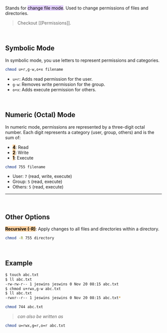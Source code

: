 </br>

Stands for <mark style="background: #D2B3FFA6;">change file mode</mark>. Used to change permissions of files and directories.

> Checkout [[Permissions]].

</br>

## Symbolic Mode

In symbolic mode, you use letters to represent permissions and categories.

```sh ln:False
chmod u+r,g-w,o+x filename
```

- `u+r`: Adds read permission for the user.
- `g-w`: Removes write permission for the group.
- `o+x`: Adds execute permission for others.

</br>

## Numeric (Octal) Mode

In numeric mode, permissions are represented by a three-digit octal number. Each digit represents a category (user, group, others) and is the sum of:

- **<mark style="background: #FFB86CA6; color: black;">4</mark>**: Read
- **<mark style="background: #FFB86CA6; color: black;">2</mark>**: Write
- **<mark style="background: #FFB86CA6; color: black;">1</mark>**: Execute

```sh ln:False
chmod 755 filename
```

- User: `7` (read, write, execute)
- Group: `5` (read, execute)
- Others: `5` (read, execute)

---

</br>

## Other Options

**<mark style="background: #FFB86CA6; color: black;">Recursive (-R)</mark>**:
Apply changes to all files and directories within a directory.

```sh ln:False
chmod -R 755 directory
```

</br>

## Example

```sh ln:False hl:4
$ touch abc.txt
$ ll abc.txt
-rw-rw-r-- 1 jeswins jeswins 0 Nov 20 08:15 abc.txt
$ chmod u+rwx,g-w abc.txt
$ ll abc.txt
-rwxr--r-- 1 jeswins jeswins 0 Nov 20 08:15 abc.txt*
```

```sh ln:False
chmod 744 abc.txt
```
> *can also be written as*
```sh ln:False
chmod u=rwx,g=r,o=r abc.txt
```







